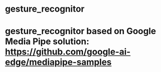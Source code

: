 # gesture_recognitor
# gesture_recognitor based on Google Media Pipe solution: https://github.com/google-ai-edge/mediapipe-samples
